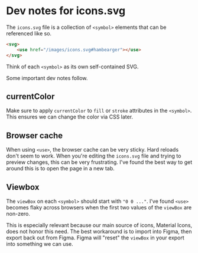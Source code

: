 # Dev notes for icons.svg

The `icons.svg` file is a collection of `<symbol>` elements that can be referenced like so.

```html
<svg>
	<use href="/images/icons.svg#hambearger"></use>
</svg>
```

Think of each `<symbol>` as its own self-contained SVG. 

Some important dev notes follow.

## currentColor

Make sure to apply `currentColor` to `fill` or `stroke` attributes in the `<symbol>`. This ensures we can change the color via CSS later.

## Browser cache

When using `<use>`, the browser cache can be very sticky. Hard reloads don't seem to work. When you're editing the `icons.svg` file and trying to preview changes, this can be very frustrating. I've found the best way to get around this is to open the page in a new tab.

## Viewbox

The `viewBox` on each `<symbol>` should start with `"0 0 ..."`. I've found `<use>` becomes flaky across browsers when the first two values of the `viewBox` are non-zero. 

This is especially relevant because our main source of icons, Material Icons, does not honor this need. The best workaround is to import into Figma, then export back out from Figma. Figma will "reset" the `viewBox` in your export into something we can use.